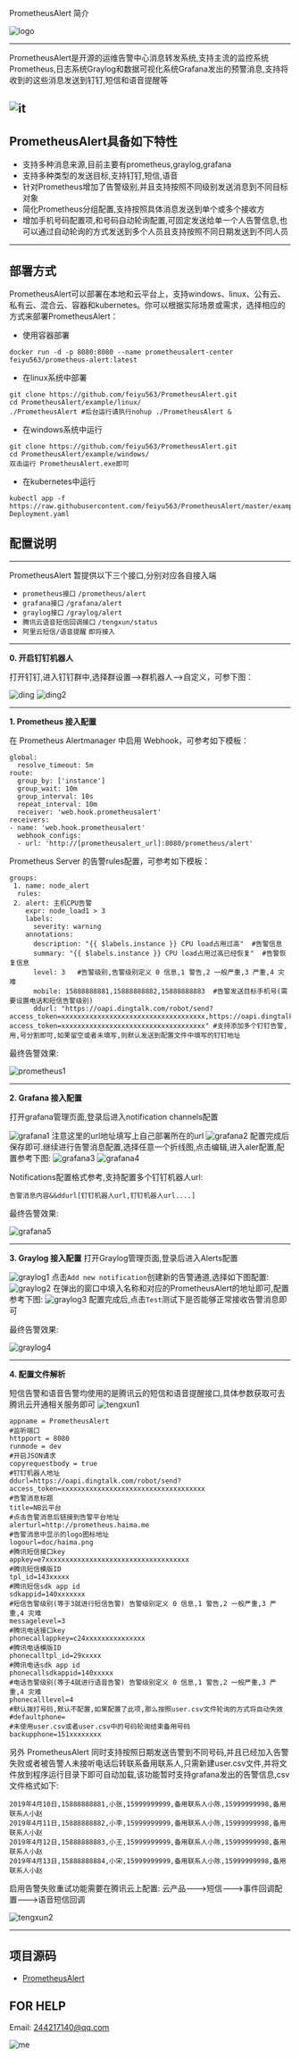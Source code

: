 PrometheusAlert 简介

![logo](doc/logo.png)

-----------------

PrometheusAlert是开源的运维告警中心消息转发系统,支持主流的监控系统Prometheus,日志系统Graylog和数据可视化系统Grafana发出的预警消息,支持将收到的这些消息发送到钉钉,短信和语音提醒等

![it](doc/it.png)
--------------------------------------

PrometheusAlert具备如下特性
---------------------
 - 支持多种消息来源,目前主要有prometheus,graylog,grafana
 - 支持多种类型的发送目标,支持钉钉,短信,语音
 - 针对Prometheus增加了告警级别,并且支持按照不同级别发送消息到不同目标对象
 - 简化Prometheus分组配置,支持按照具体消息发送到单个或多个接收方
 - 增加手机号码配置项,和号码自动轮询配置,可固定发送给单一个人告警信息,也可以通过自动轮询的方式发送到多个人员且支持按照不同日期发送到不同人员

--------------------------------------
部署方式
----

PrometheusAlert可以部署在本地和云平台上，支持windows、linux、公有云、私有云、混合云、容器和kubernetes。你可以根据实际场景或需求，选择相应的方式来部署PrometheusAlert：

 - 使用容器部署
```
docker run -d -p 8080:8080 --name prometheusalert-center feiyu563/prometheus-alert:latest
```
 - 在linux系统中部署
```
git clone https://github.com/feiyu563/PrometheusAlert.git
cd PrometheusAlert/example/linux/
./PrometheusAlert #后台运行请执行nohup ./PrometheusAlert &
```
- 在windows系统中运行
```
git clone https://github.com/feiyu563/PrometheusAlert.git
cd PrometheusAlert/example/windows/
双击运行 PrometheusAlert.exe即可
```
- 在kubernetes中运行
```
kubectl app -f https://raw.githubusercontent.com/feiyu563/PrometheusAlert/master/example/kubernetes/PrometheusAlert-Deployment.yaml
```

配置说明
----
--------------------------------------

PrometheusAlert 暂提供以下三个接口,分别对应各自接入端

 - `prometheus接口`  `/prometheus/alert`
 - `grafana接口`     `/grafana/alert`
 - `graylog接口`     `/graylog/alert`
 - `腾讯云语音短信回调接口`     `/tengxun/status`
 - `阿里云短信/语音提醒`  `即将接入`
 
--------------------------------------
 **0. 开启钉钉机器人**

打开钉钉,进入钉钉群中,选择群设置-->群机器人-->自定义，可参下图：

![ding](doc/dingding1.png)
![ding2](doc/dingding2.png)

--------------------------------------

 **1. Prometheus 接入配置**

在 Prometheus Alertmanager 中启用 Webhook，可参考如下模板：

```
global:
  resolve_timeout: 5m
route:
  group_by: ['instance']
  group_wait: 10m
  group_interval: 10s
  repeat_interval: 10m
  receiver: 'web.hook.prometheusalert'
receivers:
- name: 'web.hook.prometheusalert'
  webhook_configs:
  - url: 'http://[prometheusalert_url]:8080/prometheus/alert'
```

Prometheus Server 的告警rules配置，可参考如下模板：

```
groups:
 1. name: node_alert
  rules:
 2. alert: 主机CPU告警
    expr: node_load1 > 3
    labels:
      severity: warning
    annotations:
      description: "{{ $labels.instance }} CPU load占用过高"  #告警信息
      summary: "{{ $labels.instance }} CPU load占用过高已经恢复"  #告警恢复信息
      level: 3   #告警级别,告警级别定义 0 信息,1 警告,2 一般严重,3 严重,4 灾难
      mobile: 15888888881,15888888882,15888888883  #告警发送目标手机号(需要设置电话和短信告警级别)
      ddurl: "https://oapi.dingtalk.com/robot/send?access_token=xxxxxxxxxxxxxxxxxxxxxxxxxxxxxxxxxxxx,https://oapi.dingtalk.com/robot/send?access_token=xxxxxxxxxxxxxxxxxxxxxxxxxxxxxxxxxxxx" #支持添加多个钉钉告警,用,号分割即可,如果留空或者未填写,则默认发送到配置文件中填写的钉钉地址
```
最终告警效果:

![prometheus1](doc/prometheus.png)

--------------------------------------
 **2. Grafana 接入配置**
 
打开grafana管理页面,登录后进入notification channels配置

![grafana1](doc/addchannel.png)
注意这里的url地址填写上自己部署所在的url
![grafana2](doc/addchannel2.png)
配置完成后保存即可.继续进行告警消息配置,选择任意一个折线图,点击编辑,进入aler配置,配置参考下图:
![grafana3](doc/grafanaalert1.png)
![grafana4](doc/grafanaalert2.png)

Notifications配置格式参考,支持配置多个钉钉机器人url:
```
告警消息内容&&ddurl[钉钉机器人url,钉钉机器人url....]
```

最终告警效果:

![grafana5](doc/grafana.png)

--------------------------------------

 **3. Graylog 接入配置**
打开Graylog管理页面,登录后进入Alerts配置

![graylog1](doc/graylog1.png)
点击```Add new notification```创建新的告警通道,选择如下图配置:
![graylog2](doc/graylog2.png)
在弹出的窗口中填入名称和对应的PrometheusAlert的地址即可,配置参考下图:
![graylog3](doc/graylog3.png)
配置完成后,点击```Test```测试下是否能够正常接收告警消息即可

最终告警效果:

![graylog4](doc/graylog4.png)

--------------------------------------

**4. 配置文件解析**

短信告警和语音告警均使用的是腾讯云的短信和语音提醒接口,具体参数获取可去腾讯云开通相关服务即可
![tengxun1](doc/tengxun1.png)


```
appname = PrometheusAlert
#监听端口
httpport = 8080
runmode = dev
#开启JSON请求
copyrequestbody = true
#钉钉机器人地址
ddurl=https://oapi.dingtalk.com/robot/send?access_token=xxxxxxxxxxxxxxxxxxxxxxxxxxxxxxxxxxxx
#告警消息标题
title=NB云平台
#点击告警消息后链接到告警平台地址
alerturl=http://prometheus.haima.me
#告警消息中显示的logo图标地址
logourl=doc/haima.png
#腾讯短信接口key
appkey=e7xxxxxxxxxxxxxxxxxxxxxxxxxxxxxxxxxxxx
#腾讯短信模版ID
tpl_id=143xxxxx
#腾讯短信sdk app id
sdkappid=140xxxxxxx
#短信告警级别(等于3就进行短信告警) 告警级别定义 0 信息,1 警告,2 一般严重,3 严重,4 灾难
messagelevel=3
#腾讯电话接口key
phonecallappkey=c24xxxxxxxxxxxxxxx
#腾讯电话模版ID
phonecalltpl_id=29xxxxx
#腾讯电话sdk app id
phonecallsdkappid=140xxxxx
#电话告警级别(等于4就进行语音告警) 告警级别定义 0 信息,1 警告,2 一般严重,3 严重,4 灾难
phonecalllevel=4
#默认拨打号码,默认不配置,如果配置了此项,那么按照user.csv文件轮询的方式将自动失效
#defaultphone=
#未使用user.csv或者user.csv中的号码轮询结束备用号码
backupphone=151xxxxxxxx
```

另外 PrometheusAlert 同时支持按照日期发送告警到不同号码,并且已经加入告警失败或者被告警人未接听电话后转联系备用联系人,只需新建user.csv文件,并将文件放到程序运行目录下即可自动加载,该功能暂时支持grafana发出的告警信息,csv文件格式如下:
```
2019年4月10日,15888888881,小张,15999999999,备用联系人小陈,15999999998,备用联系人小赵
2019年4月11日,15888888882,小李,15999999999,备用联系人小陈,15999999998,备用联系人小赵
2019年4月12日,15888888883,小王,15999999999,备用联系人小陈,15999999998,备用联系人小赵
2019年4月13日,15888888884,小宋,15999999999,备用联系人小陈,15999999998,备用联系人小赵
```

启用告警失败重试功能需要在腾讯云上配置: 
云产品--->短信--->事件回调配置--->语音短信回调

![tengxun2](doc/tengxun2.png)


--------------------------------------


项目源码
----

 - [PrometheusAlert][1]


  [1]: https://github.com/feiyu563/PrometheusAlert

FOR HELP
----
Email: 244217140@qq.com

![me](doc/wx.png)
